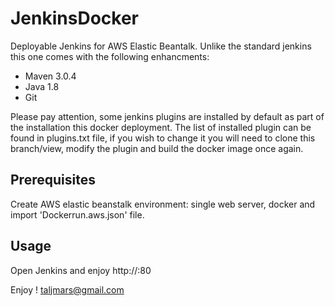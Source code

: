 # JenkinsDocker

Deployable Jenkins for AWS Elastic Beantalk. 
Unlike the standard jenkins this one comes with the following enhancments:
- Maven 3.0.4
- Java 1.8
- Git

Please pay attention, some jenkins plugins are installed by default as part of the installation this docker deployment.
The list of installed plugin can be found in plugins.txt file, if you wish to change it you will need to clone this branch/view, modify the plugin and build the docker image once again.

## Prerequisites
Create AWS elastic beanstalk environment: single web server, docker and import 'Dockerrun.aws.json' file.

## Usage 
Open Jenkins and enjoy http://<your-server-ip>:80

Enjoy !
taljmars@gmail.com
